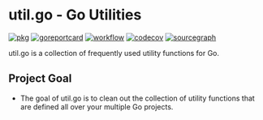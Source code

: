 # util.go - Go Utilities

[![pkg](https://pkg.go.dev/badge/github.com/kunitsuinc/util.go)](https://pkg.go.dev/github.com/kunitsuinc/util.go)
[![goreportcard](https://goreportcard.com/badge/github.com/kunitsuinc/util.go)](https://goreportcard.com/report/github.com/kunitsuinc/util.go)
[![workflow](https://github.com/kunitsuinc/util.go/workflows/CI/badge.svg)](https://github.com/kunitsuinc/util.go/tree/main)
[![codecov](https://codecov.io/gh/kunitsuinc/util.go/branch/main/graph/badge.svg?token=4UML9FB7BX)](https://codecov.io/gh/kunitsuinc/util.go)
[![sourcegraph](https://sourcegraph.com/github.com/kunitsuinc/util.go/-/badge.svg)](https://sourcegraph.com/github.com/kunitsuinc/util.go)

util.go is a collection of frequently used utility functions for Go.  

## Project Goal

- The goal of util.go is to clean out the collection of utility functions that are defined all over your multiple Go projects.

